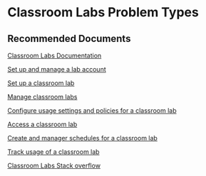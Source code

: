 <properties
    pageTitle="Classroom Labs Problem Types"
    description="List of references for common classroom lab problem types."
    service="microsoft.devtestlab"
    resource="labs"
    authors="leovms"
    ms.author="leov"
    displayOrder="5"
    selfHelpType="resource"
    supportTopicIds=""
    resourceTags=""
    productPesIds=""
    cloudEnvironments="public"
    articleId="c3de7ceb-08a1-4eb0-988b-04409d799e0a"
/>

# Classroom Labs Problem Types

## **Recommended Documents**

[Classroom Labs Documentation](https://docs.microsoft.com/azure/lab-services)

[Set up and manage a lab account](https://docs.microsoft.com/azure/lab-services/classroom-labs/tutorial-setup-lab-account)

[Set up a classroom lab](https://docs.microsoft.com/azure/lab-services/classroom-labs/tutorial-setup-classroom-lab)

[Manage classroom labs](https://docs.microsoft.com/azure/lab-services/classroom-labs/how-to-manage-classroom-labs)

[Configure usage settings and policies for a classroom lab](https://docs.microsoft.com/azure/lab-services/classroom-labs/how-to-configure-student-usage)

[Access a classroom lab](https://docs.microsoft.com/azure/lab-services/classroom-labs/how-to-use-classroom-lab)

[Create and manager schedules for a classroom lab](https://docs.microsoft.com/azure/lab-services/classroom-labs/how-to-create-schedules)

[Track usage of a classroom lab](https://docs.microsoft.com/azure/lab-services/classroom-labs/tutorial-track-usage)

[Classroom Labs Stack overflow](https://stackoverflow.com/questions/tagged/azure-lab-services)
